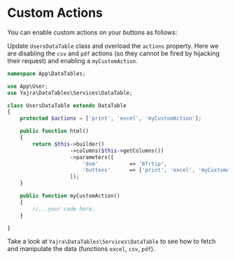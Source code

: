# Custom Actions

You can enable custom actions on your buttons as follows:

Update `UsersDataTable` class and overload the `actions` property. Here we are
disabling the `csv` and `pdf` actions (so they cannot be fired by hijacking their
request) and enabling a `myCustomAction`.


```php
namespace App\DataTables;

use App\User;
use Yajra\DataTables\Services\DataTable;

class UsersDataTable extends DataTable
{
    protected $actions = ['print', 'excel', 'myCustomAction'];

    public function html()
    {
        return $this->builder()
                    ->columns($this->getColumns())
                    ->parameters([
                        'dom'          => 'Bfrtip',
                        'buttons'      => ['print', 'excel', 'myCustomAction'],
                    ]);
    }

    public function myCustomAction()
    {
        //...your code here.
    }

}
```

Take a look at `Yajra\DataTables\Services\DataTable` to see how to fetch and manipulate the data (functions `excel`, `csv`, `pdf`).
